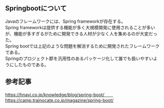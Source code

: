 ## Springbootについて
Javaのフレームワークには、Spring frameworkが存在する。  
Spring frameworkは提供する機能が多く大規模開発に使用されることが多いが、機能が多すぎるがために開発できる人材が少なく人を集めるのが大変だった。  
Spring bootでは上記のような問題を解消するために開発されたフレームワークである。  
Springのプロジェクト郡を汎用性のあるパッケージ化して誰でも扱いやすいようにしたものである。 

## 参考記事　　
https://hnavi.co.jp/knowledge/blog/spring-boot/　　
https://camp.trainocate.co.jp/magazine/spring-boot/
